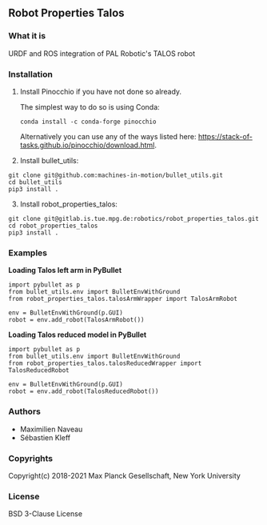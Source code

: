 Robot Properties Talos
---------------------

### What it is

URDF and ROS integration of PAL Robotic's TALOS robot 

### Installation

1. Install Pinocchio if you have not done so already.

   The simplest way to do so is using Conda:

   ```
   conda install -c conda-forge pinocchio
   ```

   Alternatively you can use any of the ways listed here: https://stack-of-tasks.github.io/pinocchio/download.html.

2. Install bullet_utils:

  ```
  git clone git@github.com:machines-in-motion/bullet_utils.git
  cd bullet_utils
  pip3 install .
  ```

3. Install robot_properties_talos:

  ```
  git clone git@gitlab.is.tue.mpg.de:robotics/robot_properties_talos.git
  cd robot_properties_talos
  pip3 install .
  ```

### Examples

**Loading Talos left arm in PyBullet**

```
import pybullet as p
from bullet_utils.env import BulletEnvWithGround
from robot_properties_talos.talosArmWrapper import TalosArmRobot

env = BulletEnvWithGround(p.GUI)
robot = env.add_robot(TalosArmRobot())
```

**Loading Talos reduced model in PyBullet**

```
import pybullet as p
from bullet_utils.env import BulletEnvWithGround
from robot_properties_talos.talosReducedWrapper import TalosReducedRobot

env = BulletEnvWithGround(p.GUI)
robot = env.add_robot(TalosReducedRobot())
```



### Authors

- Maximilien Naveau
- Sébastien Kleff

### Copyrights

Copyright(c) 2018-2021 Max Planck Gesellschaft, New York University

### License

BSD 3-Clause License

